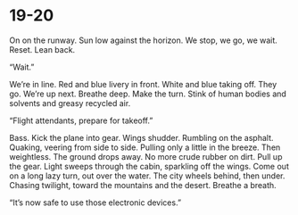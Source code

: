 # 19-20

On on the runway. Sun low against the horizon. We stop, we go, we wait. Reset. Lean back.

“Wait.”

We’re in line. Red and blue livery in front. White and blue taking off. They go. We’re up next. Breathe deep. Make the turn. Stink of human bodies and solvents and greasy recycled air. 

“Flight attendants, prepare for takeoff.”

Bass. Kick the plane into gear. Wings shudder. Rumbling on the asphalt. Quaking, veering from side to side. Pulling only a little in the breeze. Then weightless. The ground drops away. No more crude rubber on dirt. Pull up the gear. Light sweeps through the cabin, sparkling off the wings. Come out on a long lazy turn, out over the water. The city wheels behind, then under. Chasing twilight, toward the mountains and the desert. Breathe a breath.

“It’s now safe to use those electronic devices.”